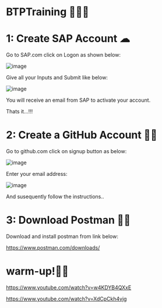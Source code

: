 # BTPTraining 🚀🚀🚀

# 1: Create SAP Account ☁

Go to SAP.com
click on Logon as shown below:

![image](https://user-images.githubusercontent.com/102216258/160810597-43eef2b5-208f-44ba-a7a9-65029afc535b.png)

Give all your Inputs and Submit like below:

![image](https://user-images.githubusercontent.com/102216258/160811726-9418c8b7-96a5-41e4-83e6-a1e9b5560e16.png)

You will receive an email from SAP to activate your account.

Thats it...!!! 


# 2: Create a GitHub Account 👩‍💻

Go to github.com
click on signup button as below:

![image](https://user-images.githubusercontent.com/102216258/160812266-f157d49a-7329-46c8-9c25-a6fab5fde521.png)

Enter your email address:

![image](https://user-images.githubusercontent.com/102216258/160812445-5ccb0c7d-8c21-45ce-a6a9-fd04bee3beef.png)

And susequently follow the instructions..

# 3: Download Postman 👩‍🚀

Download and install postman from link below:

https://www.postman.com/downloads/


# warm-up!🏌️‍♀️
https://www.youtube.com/watch?v=w4KDYB4QXxE

https://www.youtube.com/watch?v=XdCpCkh4vjg
